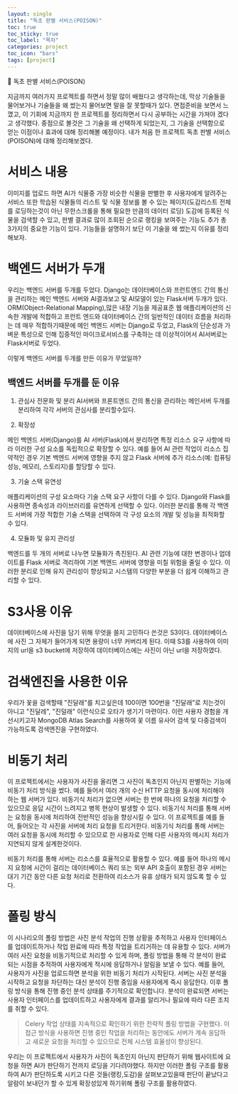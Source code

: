 ```yaml
---
layout: single
title: "독초 판별 서비스(POISON)"
toc: true
toc_sticky: true
toc_label: "목차"
categories: project
toc_icon: "bars"
tags: [project]
---
```

📘 독초 판별 서비스(POISON)

지금까지 여러가지 프로젝트를 하면서 정말 많이 배웠다고 생각하는데, 막상 기술들을 물어보거나 기술들을 왜 썼는지
물어보면 말을 잘 못할때가 있다. 면접준비을 보면서 느꼈고, 이 기회에 지금까지 한 프로젝트를 정리하면서
다시 공부하는 시간을 가져야 겠다고 생각했다. 중점으로 볼것은 그 기술을 왜 선택하게 되었는지, 그 기술을 선택함으로
얻는 이점이나 효과에 대해 정리해볼 예정이다. 내가 처음 한 프로젝트 독초 판별 서비스(POISON)에 대해 정리해보겠다.

# 서비스 내용
이미지를 업로드 하면 AI가 식물중 가장 비슷한 식물을 판별한 후 사용자에게 알려주는 서비스
또한 학습된 식물들의 리스트 및 식물 정보를 볼 수 있는 페이지(도감리스트 전체를 로딩하는것이 아닌 무한스크롤을 통해 필요한 만큼의 데이터 로딩)
도감에 등록된 식물을 검색할 수 있고, 판별 결과로 많이 조회된 순으로 랭킹을 보여주는 기능도 추가
총 3가지의 중요한 기능이 있다.
기능들을 설명하기 보단 이 기술을 왜 썼는지 이유를 정리해보자.

# 백엔드 서버가 두개
우리는 백엔드 서버를 두개를 두었다.
Django는 데이터베이스와 프런트엔드 간의 통신을 관리하는 메인 백엔드 서버와 AI결과보고 및 AI모델이 있는 Flask서버 두개가 있다.
ORM(Object-Relational Mapping),많은 내장 기능을 제공표준 웹 애플리케이션의 신속한 개발에 적합하고 프런트 엔드와 데이터베이스 간의 일반적인 데이터 흐름을 처리하는 데 매우 적합하기때문에 메인 백엔드 서버는 Django로 두었고, Flask의 단순성과 가벼운 특성으로 인해 집중적인 마이크로서비스를 구축하는 데 이상적이어서 AI서버로는 Flask서버로 두었다.

이렇게 백엔드 서버를 두개를 만든 이유가 무었일까?

## 백엔드 서버를 두개를 둔 이유
1. 관심사 전문화 및 분리
AI서버와 프론트엔드 간의 통신을 관리하는 메인서버 두개를 분리하여 각각 서버의 관심사를 분리할수있다.

2. 확장성

메인 백엔드 서버(Django)를 AI 서버(Flask)에서 분리하면 특정 리소스 요구 사항에 따라 이러한 구성 요소를 독립적으로 확장할 수 있다. 예를 들어 AI 관련 작업이 리소스 집약적인 경우 기본 백엔드 서버에 영향을 주지 않고 Flask 서버에 추가 리소스(예: 컴퓨팅 성능, 메모리, 스토리지)를 할당할 수 있다.

3. 기술 스택 유연성

애플리케이션의 구성 요소마다 기술 스택 요구 사항이 다를 수 있다. Django와 Flask를 사용하면 종속성과 라이브러리를 유연하게 선택할 수 있다. 이러한 분리를 통해 각 백엔드 서버에 가장 적합한 기술 스택을 선택하여 각 구성 요소의 개발 및 성능을 최적화할 수 있다.

4. 모듈화 및 유지 관리성

백엔드를 두 개의 서버로 나누면 모듈화가 촉진된다. AI 관련 기능에 대한 변경이나 업데이트를 Flask 서버로 격리하여 기본 백엔드 서버에 영향을 미칠 위험을 줄일 수 있다. 이러한 분리로 인해 유지 관리성이 향상되고 시스템의 다양한 부분을 더 쉽게 이해하고 관리할 수 있다.

# S3사용 이유
데이터베이스에 사진을 담기 위해 무엇을 쓸지 고민하다 쓴것은 S3이다. 데이터베이스에 사진 그 자체가 들어가게 되면 용량이 너무 커버리게 된다.
이때 S3를 사용하여 이미지의 url을 s3 bucket에 저장하여 데이터베이스에는 사진이 아닌 url을 저장하였다.

# 검색엔진을 사용한 이유
우리가 꽃을 검색할때 "진달래"를 치고싶은데 100이면 100번을 "진달래"로 치는것이 아니고 "진달레", "진덜래" 이런식으로 오타가 생기기 마련이다. 이런 사용자 경험을 개선시키고자 MongoDB Atlas Search를 사용하여 꽃 이름 유사어 검색 및 다중검색이 가능하도록 검색엔진을 구현하였다.

# 비동기 처리
이 프로젝트에서는 사용자가 사진을 올리면 그 사진이 독초인지 아닌지 판별하는 기능에 비동기 처리 방식을 썼다.
예를 들어서 여러 개의 수신 HTTP 요청을 동시에 처리해야 하는 웹 서버가 있다. 비동기식 처리가 없으면 서버는 한 번에 하나의 요청을 처리할 수 있으므로 응답 시간이 느려지고 병목 현상이 발생할 수 있다.
비동기식 처리를 통해 서버는 요청을 동시에 처리하여 전반적인 성능을 향상시킬 수 있다. 이 프로젝트를 예를 들어, 들어오는 각 사진을 서버에 처리 요청을 트리거한다. 비동기식 처리를 통해 서버는 여러 요청을 동시에 처리할 수 있으므로 한 사용자로 인해 다른 사용자의 메시지 처리가 지연되지 않게 설계한것이다.

비동기 처리를 통해 서버는 리소스를 효율적으로 활용할 수 있다. 예를 들어 하나의 메시지 요청에 시간이 걸리는 데이터베이스 쿼리 또는 외부 API 호출이 포함된 경우 서버는 대기 기간 동안 다른 요청 처리로 전환하여 리소스가 유휴 상태가 되지 않도록 할 수 있다.


# 폴링 방식
이 시나리오의 폴링 방법은 사진 분석 작업의 진행 상황을 추적하고 사용자 인터페이스를 업데이트하거나 작업 완료에 따라 특정 작업을 트리거하는 데 유용할 수 있다.
서버가 여러 사진 요청을 비동기적으로 처리할 수 있게 하며, 폴링 방법을 통해 각 분석이 완료되는 시점을 추적하여 사용자에게 적시에 응답하거나 알림을 보낼 수 있다. 
예를 들어, 사용자가 사진을 업로드하면 분석을 위한 비동기 처리가 시작된다. 서버는 사진 분석을 시작하고 요청을 차단하는 대신 분석이 진행 중임을 사용자에게 즉시 응답한다.
이후 폴링 방식을 통해 진행 중인 분석 상태를 주기적으로 확인합니다. 분석이 완료되면 서버는 사용자 인터페이스를 업데이트하고 사용자에게 결과를 알리거나 필요에 따라 다른 조치를 취할 수 있다.

> Celery 작업 상태를 지속적으로 확인하기 위한 전략적 폴링 방법을 구현했다. 이 접근 방식을 사용하면 진행 중인 작업을 처리하는 동안에도 서버가 계속 응답하고 새로운 요청을 처리할 수 있으므로 전체 시스템 효율성이 향상된다.


우리는 이 프로젝트에서 사용자가 사진이 독초인지 아닌지 판단하기 위해 웹사이트에 요청을 하면 AI가 판단하기 전까지 로딩을 기다려야했다.
하지만 이러한 폴링 구조를 활용하여 AI가 판단하도록 시키고 다른 것들(랭킹,도감)을 살펴보고있을때 판단이 끝났다고 알람이 보내던가
할 수 있게 확장성있게 하기위해 폴링 구조를 활용하였다.




